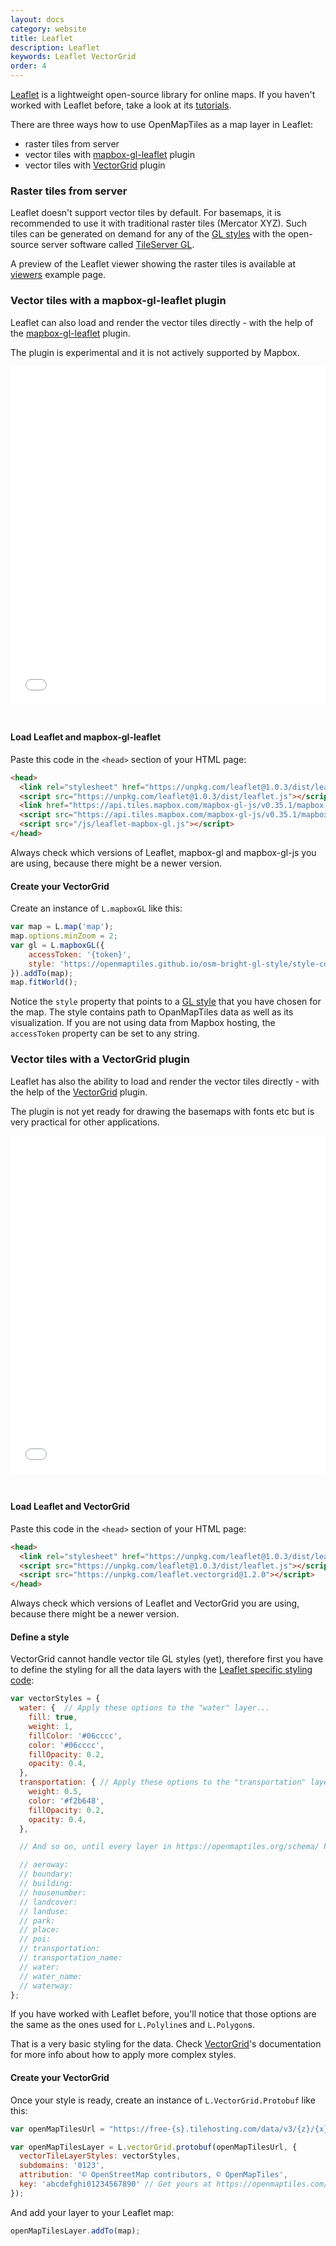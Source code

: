 ```yaml
---
layout: docs
category: website
title: Leaflet
description: Leaflet
keywords: Leaflet VectorGrid
order: 4
---
```


[Leaflet](http://www.leafletjs.com) is a lightweight open-source library for online maps. If you haven't worked with Leaflet before, take a look at its [tutorials](http://leafletjs.com/examples.html).

There are three ways how to use OpenMapTiles as a map layer in Leaflet:
* raster tiles from server
* vector tiles with [mapbox-gl-leaflet](https://github.com/mapbox/mapbox-gl-leaflet) plugin
* vector tiles with [VectorGrid](https://github.com/Leaflet/Leaflet.VectorGrid) plugin

### Raster tiles from server

Leaflet doesn't support vector tiles by default. For basemaps, it is recommended to use it with traditional raster tiles (Mercator XYZ). Such tiles can be generated on demand for any of the [GL styles](/styles/) with the open-source server software called [TileServer GL](/docs/host/tileserver-gl/).

A preview of the Leaflet viewer showing the raster tiles is available at [viewers](https://openmaptiles.org/viewers/) example page.


### Vector tiles with a mapbox-gl-leaflet plugin

Leaflet can also load and render the vector tiles directly - with the help of the [mapbox-gl-leaflet](https://github.com/mapbox/mapbox-gl-leaflet) plugin.

The plugin is experimental and it is not actively supported by Mapbox.

<iframe src="/maps/leaflet-mapbox-gl.html" frameborder="0" scrolling="0" width="100%" height="540px" style="margin-bottom:25px;"></iframe>


#### Load Leaflet and mapbox-gl-leaflet

Paste this code in the `<head>` section of your HTML page:

```html
<head>
  <link rel="stylesheet" href="https://unpkg.com/leaflet@1.0.3/dist/leaflet.css" />
  <script src="https://unpkg.com/leaflet@1.0.3/dist/leaflet.js"></script>
  <link href="https://api.tiles.mapbox.com/mapbox-gl-js/v0.35.1/mapbox-gl.css" rel='stylesheet' />
  <script src="https://api.tiles.mapbox.com/mapbox-gl-js/v0.35.1/mapbox-gl.js"></script>
  <script src="/js/leaflet-mapbox-gl.js"></script>
</head>
```

Always check which versions of Leaflet, mapbox-gl and mapbox-gl-js you are using, because there might be a newer version.

#### Create your VectorGrid

Create an instance of `L.mapboxGL` like this:

```js
var map = L.map('map');
map.options.minZoom = 2;
var gl = L.mapboxGL({
    accessToken: '{token}',
    style: 'https://openmaptiles.github.io/osm-bright-gl-style/style-cdn.json'
}).addTo(map);
map.fitWorld();
```

Notice the `style` property that points to a [GL style](/styles/) that you have chosen for the map. The style contains path to OpanMapTiles data as well as its visualization. If you are not using data from Mapbox hosting, the `accessToken` property can be set to any string.

### Vector tiles with a VectorGrid plugin

Leaflet has also the ability to load and render the vector tiles directly - with the help of the [VectorGrid](https://github.com/Leaflet/Leaflet.VectorGrid) plugin.

The plugin is not yet ready for drawing the basemaps with fonts etc but is very practical for other applications.

<iframe src="/maps/leaflet-vectorgrid.html" frameborder="0" scrolling="0" width="100%" height="540px" style="margin-bottom:25px;"></iframe>

#### Load Leaflet and VectorGrid

Paste this code in the `<head>` section of your HTML page:

```html
<head>
  <link rel="stylesheet" href="https://unpkg.com/leaflet@1.0.3/dist/leaflet.css" />
  <script src="https://unpkg.com/leaflet@1.0.3/dist/leaflet.js"></script>
  <script src="https://unpkg.com/leaflet.vectorgrid@1.2.0"></script>
</head>
```

Always check which versions of Leaflet and VectorGrid you are using, because there might be a newer version.

#### Define a style

VectorGrid cannot handle vector tile GL styles (yet), therefore first you have to define the styling for all the data layers with the [Leaflet specific styling code](http://leafletjs.com/reference-1.0.3.html#path):

```js
var vectorStyles = {
  water: {	// Apply these options to the "water" layer...
    fill: true,
    weight: 1,
    fillColor: '#06cccc',
    color: '#06cccc',
    fillOpacity: 0.2,
    opacity: 0.4,
  },
  transportation: {	// Apply these options to the "transportation" layer...
    weight: 0.5,
    color: '#f2b648',
    fillOpacity: 0.2,
    opacity: 0.4,
  },

  // And so on, until every layer in https://openmaptiles.org/schema/ has a style

  // aeroway:
  // boundary:
  // building:
  // housenumber:
  // landcover:
  // landuse:
  // park:
  // place:
  // poi:
  // transportation:
  // transportation_name:
  // water:
  // water_name:
  // waterway:
};
```

If you have worked with Leaflet before, you'll notice that those options are the same as the ones used for `L.Polyline`s and `L.Polygon`s.

That is a very basic styling for the data. Check [VectorGrid](https://github.com/Leaflet/Leaflet.VectorGrid)'s documentation for more info about how to apply more complex styles.

#### Create your VectorGrid

Once your style is ready, create an instance of `L.VectorGrid.Protobuf` like this:

```js
var openMapTilesUrl = "https://free-{s}.tilehosting.com/data/v3/{z}/{x}/{y}.pbf.pict?key={key}"

var openMapTilesLayer = L.vectorGrid.protobuf(openMapTilesUrl, {
  vectorTileLayerStyles: vectorStyles,
  subdomains: '0123',
  attribution: '© OpenStreetMap contributors, © OpenMapTiles',
  key: 'abcdefghi01234567890' // Get yours at https://openmaptiles.com/hosting/
});
```

And add your layer to your Leaflet map:

```js
openMapTilesLayer.addTo(map);
```
